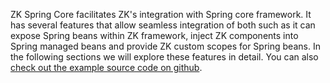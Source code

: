 ZK Spring Core facilitates ZK's integration with Spring core framework.
It has several features that allow seamless integration of both such as
it can expose Spring beans within ZK framework, inject ZK components
into Spring managed beans and provide ZK custom scopes for Spring beans.
In the following sections we will explore these features in detail. You
can also [check out the example source code on
github](https://github.com/zkoss/zkspring/tree/master/zkspringessentials/zkspringcoresec).
